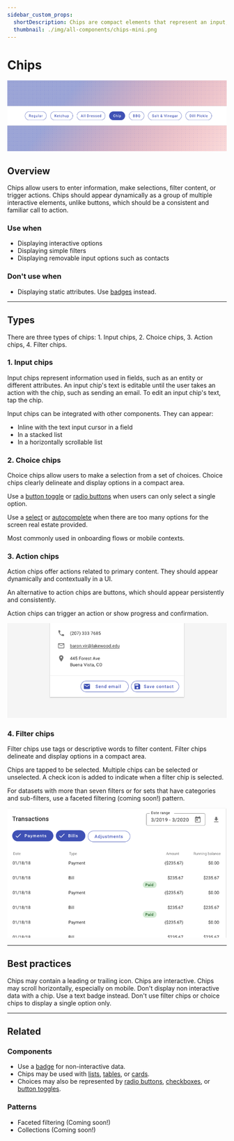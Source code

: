 ```yaml
---
sidebar_custom_props:
  shortDescription: Chips are compact elements that represent an input, attribute, or action.
  thumbnail: ./img/all-components/chips-mini.png
---
```


# Chips

<ComponentVisual storybookUrl="https://forge.tylerdev.io/main/?path=/docs/components-chips--docs">

![](./images/chips.png)

</ComponentVisual>

## Overview

Chips allow users to enter information, make selections, filter content, or trigger actions. Chips should appear dynamically as a group of
multiple interactive elements, unlike buttons, which should be a consistent and familiar call to action.

### Use when

- Displaying interactive options
- Displaying simple filters 
- Displaying removable input options such as contacts

### Don't use when

- Displaying static attributes. Use [badges](/components/notifications-and-messages/badge) instead.

---

## Types 

There are three types of chips: 1. Input chips, 2. Choice chips, 3. Action chips, 4. Filter chips.

### 1. Input chips

Input chips represent information used in fields, such as an entity or different attributes. An input chip's text is editable until the user
takes an action with the chip, such as sending an email. To edit an input chip's text, tap the chip.

Input chips can be integrated with other components. They can appear:

- Inline with the text input cursor in a field
- In a stacked list
- In a horizontally scrollable list

### 2. Choice chips

Choice chips allow users to make a selection from a set of choices. Choice chips clearly delineate and display options in a compact area. 

Use a [button toggle](/components/controls/button-toggle) or [radio buttons](/components/controls/radio-button) when users can only select a single option.

Use a [select](/components/fields/select) or [autocomplete](/components/autocomplete) when there are too many  options for the screen real estate provided. 

Most commonly used in onboarding flows or mobile contexts. 

### 3. Action chips 

Action chips offer actions related to primary content. They should appear dynamically and contextually in a UI.

An alternative to action chips are buttons, which should appear persistently and consistently.

Action chips can trigger an action or show progress and confirmation.

<ImageBlock padded={false} max-width="500px">

![Image filters that have been applied to a list.](./images/action-chips-demo.png)

</ImageBlock>


### 4. Filter chips

Filter chips use tags or descriptive words to filter content. Filter chips delineate and display options in a compact area.

Chips are tapped to be selected. Multiple chips can be selected or unselected. A check icon is added to indicate when a filter chip is selected.

For datasets with more than seven filters or for sets that have categories and sub-filters, use a faceted filtering (coming soon!) pattern. 

<ImageBlock padded={false} max-width="500px">

![Image filters that have been applied to a list.](./images/filter-chips-demo.png)

</ImageBlock>

---

## Best practices 

<DoDontGrid>
  <DoDontTextSection>
    <DoDontText type="do">Chips may contain a leading or trailing icon.</DoDontText>
    <DoDontText type="do">Chips are interactive. </DoDontText>
    <DoDontText type="do">Chips may scroll horizontally, especially on mobile. </DoDontText>
  </DoDontTextSection>
    <DoDontTextSection>
    <DoDontText type="dont">Don't display non interactive data with a chip. Use a text badge instead.</DoDontText>
    <DoDontText type="dont">Don't use filter chips or choice chips to display a single option only.</DoDontText>
  </DoDontTextSection>
</DoDontGrid>

---

## Related 

### Components

- Use a [badge](/components/badge) for non-interactive data.
- Chips may be used with [lists](/components/lists/list), [tables](/components/lists/list), or [cards](/components/cards/card).
- Choices may also be represented by [radio buttons](/components/controls/radio-button), [checkboxes](/components/controls/checkbox), or [button toggles](/components/controls/button-toggle).

### Patterns

- Faceted filtering (Coming soon!)
- Collections (Coming soon!)
